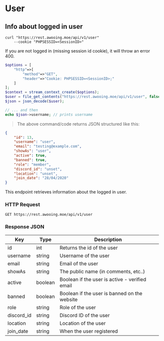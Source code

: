 # User

## Info about logged in user

```shell
curl "https://rest.awooing.moe/api/v1/user"
    --cookie "PHPSESSID=<SessionID>"
```
<aside class="notice">
If you are not logged in (missing session id cookie), it will throw an error 400. 
</aside>

```php
$options = [
    "http"=>[
        "method"=>"GET",
        "header"=>"Cookie: PHPSESSID=<SessionID>;"
    ]
];
$context = stream_context_create($options);
$user = file_get_contents("https://rest.awooing.moe/api/v1/user", false, $context);
$json = json_decode($user);

// ... and then
echo $json->username; // prints username
```

> The above command/code returns JSON structured like this:

```json
{
    "id": 13,
    "username": "user",
    "email": "testing@example.com",
    "showAs": "user",
    "active": true,
    "banned": true,
    "role": "member",
    "discord_id": "unset",
    "location": "unset",
    "join_date": "28/04/2020"
}
```

This endpoint retrieves information about the logged in user.

### HTTP Request

`GET https://rest.awooing.moe/api/v1/user`

### Response JSON 

Key | Type | Description
--------- | ------- | -----------
id | int | Returns the id of the user
username | string | Username of the user
email | string | Email of the user
showAs | string | The public name (in comments, etc..)
active | boolean | Boolean if the user is active - verified email
banned | boolean | Boolean if the user is banned on the website
role | string | Role of the user
discord_id | string | Discord ID of the user
location | string | Location of the user
join_date | string | When the user registered


